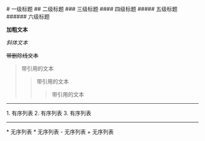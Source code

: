 <!-- maekdown语法 -->

# 一级标题
## 二级标题
### 三级标题
#### 四级标题
##### 五级标题
###### 六级标题

**加粗文本**

*斜体文本*

~~带删除线文本~~

>带引用的文本
>>带引用的文本
>>>带引用的文本

---
1. 有序列表
2. 有序列表
3. 有序列表

***
* 无序列表
* 无序列表
- 无序列表
+ 无序列表